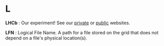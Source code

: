# L

**LHCb**
: Our experiment!
See our [private](http://lhcb.web.cern.ch/lhcb/) or [public](http://lhcb-public.web.cern.ch/lhcb-public/) websites.

**LFN**
: Logical File Name. A path for a file stored on the grid that does not depend on a file's physical location(s).
